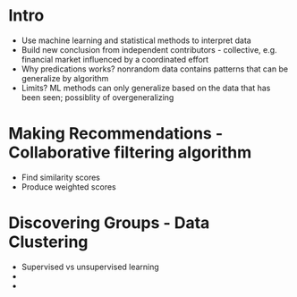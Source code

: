 # Intro
  - Use machine learning and statistical methods to interpret data
  - Build new conclusion from independent contributors - collective, e.g. financial market influenced by a coordinated effort
  - Why predications works? nonrandom data contains patterns that can be generalize by algorithm
  - Limits? ML methods can only generalize based on the data that has been seen; possiblity of overgeneralizing

# Making Recommendations - Collaborative filtering algorithm
  - Find similarity scores
  - Produce weighted scores

# Discovering Groups - Data Clustering
  - Supervised vs unsupervised learning
  - 
  - 
  
